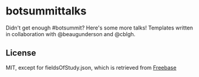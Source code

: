 botsummittalks
==============

Didn't get enough #botsummit? Here's some more talks!  Templates written in collaboration with @beaugunderson and @cblgh.

License
-------

MIT, except for fieldsOfStudy.json, which is retrieved from [Freebase](http://www.freebase.com/education/field_of_study)
